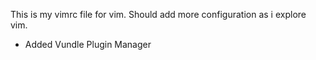 This is my vimrc file for vim. Should add more configuration as i explore vim.

+ Added Vundle Plugin Manager
